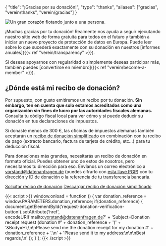 {
    "title": "¡Gracias por su donación!",
    "type": "thanks",
    "aliases": ["gracias", "verein/thanks", "verein/gracias"]
}

<img class="top-right-humaaan" src="/img/humaaans/thanks.svg" alt="Un gran corazón flotando junto a una persona.">

¡Muchas gracias por tu donación! Realmente nos ayuda a seguir ejecutando nuestro sitio web de forma gratuita para todos en el futuro y también a iniciar un nuevo proyecto de protección de datos en Europa. Puede leer sobre lo que sucederá exactamente con su donación en nuestros [informes anuales]({{< ref "verein/transparency" >}}).

Si deseas apoyarnos con regularidad o simplemente deseas participar más, también puedes [convertirse en miembro]({{< ref "verein/become-a-member" >}}).

## ¿Dónde está mi recibo de donación?

Por supuesto, con gusto emitiremos un recibo por tu donación. **Sin embargo, ten en cuenta que solo estamos acreditados como una organización sin fines de lucro por las autoridades fiscales alemanas.** Consulta tu código fiscal local para ver cómo y si puede deducir su donación en tus declaraciones de impuestos.

Si donaste menos de 300 €, las oficinas de impuestos alemanas también aceptarán un [recibo de donación simplificado](https://static.dacdn.de/docs/vereinfachte-zuwendungsbestaetigung.pdf) en combinación con tu recibo de pago (extracto bancario, factura de tarjeta de crédito, etc…) para tu deducción fiscal.

Para donaciones más grandes, necesitarás un recibo de donación en formato oficial. Puedes obtener uno de estos de nosotros, pero necesitamos tu dirección para eso. Envíanos un correo electrónico a [vorstand@datenanfragen.de](mailto:vorstand@datenanfragen.de) (puedes cifrarlo con [esta llave PGP](/pgp/62A7EC35.asc)) con tu dirección y ID de donación o la referencia de tu transferencia bancaria.

<a id="request-donation-verification-button" class="button button-secondary icon icon-email" href="mailto:spenden@datenanfragen.de">Solicitar recibo de donación</a>
<a class="button button-secondary icon icon-download" href="https://static.dacdn.de/docs/vereinfachte-zuwendungsbestaetigung.pdf">Descargar recibo de donación simplificado</a>

{{< script >}}
window.onload = function () {
    var donation_reference = window.PARAMETERS.donation_reference;
    if(donation_reference) {
        document.getElementById('request-donation-verification-button').setAttribute('href', encodeURI('mailto:vorstand@datenanfragen.de?' +
            'Subject=Donation receipt request (donation #' + donation_reference + ')' +
            '&Body=Hi,\n\nPlease send me the donation receipt for my donation #' + donation_reference + '.\n' +
            'Please send it to my address:\n\n\nBest regards,\n'
        ));
    }
};
{{< /script >}}
